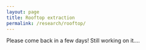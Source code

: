 ```yaml
---
layout: page
title: Rooftop extraction 
permalink: /research/rooftop/
---
```



Please come back in a few days! Still working on it....
